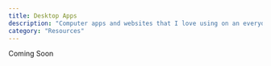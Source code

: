 ```yaml
---
title: Desktop Apps
description: "Computer apps and websites that I love using on an everyday basis (COMING SOON)"
category: "Resources"
---
```


Coming Soon